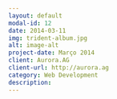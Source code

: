 ```yaml
---
layout: default
modal-id: 12
date: 2014-03-11
img: trident-album.jpg
alt: image-alt
project-date: Março 2014
client: Aurora.AG
client-url: http://aurora.ag
category: Web Development
description:
---
```

